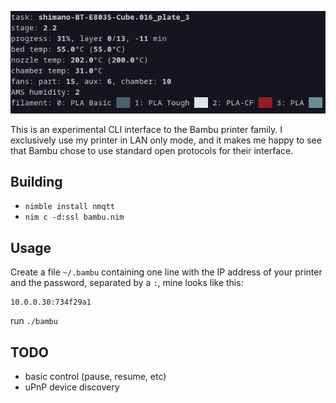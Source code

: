
![NPeg](/bambucli.png)

This is an experimental CLI interface to the Bambu printer family. I
exclusively use my printer in LAN only mode, and it makes me happy to see that
Bambu chose to use standard open protocols for their interface.



## Building

- `nimble install nmqtt`
- `nim c -d:ssl bambu.nim`


## Usage

Create a file `~/.bambu` containing one line with the IP address of your printer and the password, separated by a `:`, mine looks
like this:

```
10.0.0.30:734f29a1
```
 
run `./bambu`


## TODO

- basic control (pause, resume, etc)
- uPnP device discovery


